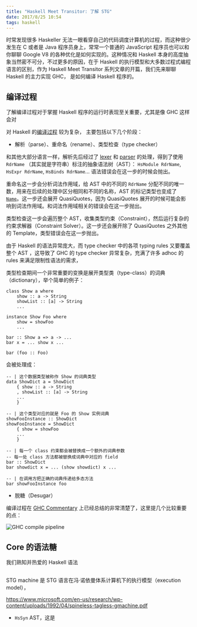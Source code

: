 ```yaml
---
title: "Haskell Meet Transitor: 了解 STG"
date: 2017/8/25 10:54
tags: haskell
---
```


时常发现很多 Haskeller 无法一眼看穿自己的代码调度计算机的过程，而这种很少发生在 C 或者是 Java 程序员身上，常常一个普通的 JavaScript 程序员也可以和你聊聊 Google V8 的各种优化是如何实现的。这种情况和 Haskell 本身的高度抽象当然密不可分，不过更多的原因，在于 Haskell 的执行模型和大多数过程式编程语言的区别，作为 Haskell Meet Transitor 系列文章的开篇，我们先来聊聊 Haskell 的主力实现 GHC， 是如何编译 Haskell 程序的。

<!-- more --> 

##  编译过程

了解编译过程对于掌握 Haskell 程序的运行时表现至关重要，尤其是像 GHC 这样会对

对 Haskell 的[编译过程](https://ghc.haskell.org/trac/ghc/wiki/Commentary/Compiler/HscMain) 较为复杂，
主要包括以下几个阶段：

+ 解析（parse）、重命名（rename）、类型检查（type checker）

和其他大部分语言一样，解析先后经过了 [lexer](https://github.com/ghc/ghc/blob/master/compiler/parser/Lexer.x) 和 [parser](https://github.com/ghc/ghc/blob/master/compiler/parser/Parser.y) 的处理，得到了使用 `RdrName` （其实就是字符串）标注的抽象语法树（AST）： `HsModule RdrName`, `HsExpr RdrName`, `HsBinds RdrName`... 语法错误会在这一步的时候会抛出。

重命名这一步会分析词法作用域，给 AST 中的不同的 `RdrName` 分配不同的唯一数，用来在后续的处理中区分相同和不同的名称，AST 的标记类型也变成了 [`Name`](https://ghc.haskell.org/trac/ghc/wiki/Commentary/Compiler/NameType#TheNameSortofaName)。这一步还会展开 QuasiQuotes，因为 QuasiQuotes 展开的时候可能会影响到词法作用域。和词法作用域相关的错误会在这一步抛出。

类型检查这一步会遍历整个 AST，收集类型约束（Constraint），然后运行复杂的约束求解器（Constraint Solver）。这一步还会展开除了 QuasiQuotes 之外其他的 Template，类型错误会在这一步抛出。

由于 Haskell 的语法异常庞大，而 type checker 中的各项 typing rules 又要覆盖整个 AST ，这导致了 GHC 的 type checker 异常复杂，充满了许多 adhoc 的 rules 来满足限制性语法的需求，

类型检查期间一个非常重要的变换是展开类型类（type-class）的词典（dictionary），举个简单的例子：

```
class Show a where
    show :: a -> String
    showList :: [a] -> String
    ...

instance Show Foo where
    show = showFoo
    ...

bar :: Show a => a -> ...
bar x = ... show x ...

bar (foo :: Foo)
```

会被处理成：

```
-- | 这个数据类型被称作 Show 的词典类型
data ShowDict a = ShowDict 
    { show :: a -> String
    , showList :: [a] -> String
    ... 
    }

-- | 这个类型对应的就是 Foo 的 Show 实例词典
showFooInstance :: ShowDict
showFooInstance = ShowDict 
    { show = showFoo
    ...
    }

-- | 每一个 class 约束都会被替换成一个额外的词典参数
-- 每一处 class 方法都被替换成词典中对应的 field
bar :: ShowDict 
bar showdict x = ... (show showdict) x ...

-- | 在调用方把正确的词典传递给多态方法
bar showFooInstance foo
```

+ 脱糖（Desugar）



编译过程在 [GHC Commentary](https://ghc.haskell.org/trac/ghc/wiki/Commentary/Compiler/HscMain) 上已经总结的非常清楚了，这里提几个比较重要的点：

![GHC compile pipeline](https://ghc.haskell.org/trac/ghc/raw-attachment/wiki/Commentary/Compiler/HscPipe/HscPipe2.png)


## Core 的语法糖

我们熟知并热爱的 Haskell 语法



##


STG machine 是 STG 语言在冯·诺依曼体系计算机下的执行模型（execution model），



https://www.microsoft.com/en-us/research/wp-content/uploads/1992/04/spineless-tagless-gmachine.pdf
+ `HsSyn` AST，这是
